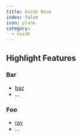 ```yaml
---
title: Guide Book
index: false
icon: plane
category:
  - Guide
---
```


## Highlight Features

### Bar

- [baz](bar/baz.md)
- ...

### Foo

- [ray](foo/ray.md)
- ...
